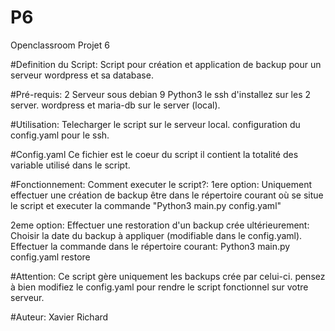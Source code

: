 # P6
Openclassroom Projet 6

#Definition du Script:
Script pour création et application de backup pour un serveur wordpress et sa database.

#Pré-requis:
2 Serveur sous debian 9
Python3
le ssh d'installez sur les 2 server.
wordpress et maria-db sur le server (local).


#Utilisation:
Telecharger le script sur le serveur local.
configuration du config.yaml pour le ssh.

#Config.yaml
Ce fichier est le coeur du script il contient la totalité des variable utilisé dans le script.

#Fonctionnement:
Comment executer le script?:
1ere option: Uniquement effectuer une création de backup
être dans le répertoire courant où se situe le script et executer la commande "Python3 main.py config.yaml"

2eme option: Effectuer une restoration d'un backup crée ultérieurement:
Choisir la date du backup à appliquer (modifiable dans le config.yaml).
Effectuer la commande dans le répertoire courant: Python3 main.py config.yaml restore


#Attention:
Ce script gère uniquement les backups crée par celui-ci.
pensez à bien modifiez le config.yaml pour rendre le script fonctionnel sur votre serveur.


#Auteur:
Xavier Richard
